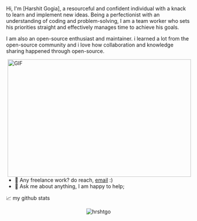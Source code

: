 Hi, I'm [Harshit Gogia], a resourceful and confident individual with a knack to learn and implement new ideas. Being a perfectionist with an understanding of coding and problem-solving, I am a team worker who sets his priorities straight and effectively manages time to achieve his goals.

I am also an open-source enthusiast and maintainer. i learned a lot from the open-source community and i love how collaboration and knowledge sharing happened through open-source.


  <img align="right" alt="GIF" src="https://github.com/abhisheknaiidu/abhisheknaiidu/blob/master/code.gif?raw=true" width="500" height="320" />
  
- 💼 Any freelance work? do reach, [email](mailto:coolharshit185@gmail.com) :)
- 💬 Ask me about anything, I am happy to help;



📈 my github stats

<p align="center"> <img src="https://github-readme-stats.vercel.app/api?username=hrshtgo&show_icons=true&theme=gotham" alt="hrshtgo" />



